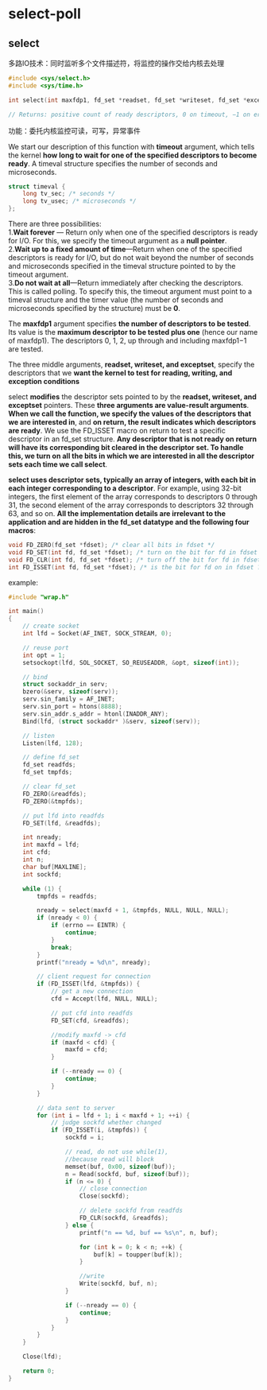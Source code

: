 # select-poll  

## select  

多路IO技术：同时监听多个文件描述符，将监控的操作交给内核去处理  

```c
#include <sys/select.h>
#include <sys/time.h>

int select(int maxfdp1, fd_set *readset, fd_set *writeset, fd_set *exceptset, const struct timeval *timeout);

// Returns: positive count of ready descriptors, 0 on timeout, −1 on error
```

功能：委托内核监控可读，可写，异常事件  

We start our description of this function with **timeout** argument, which tells the kernel **how long to wait for one of the specified descriptors to become ready**. A timeval structure specifies the number of seconds and microseconds.  

```c
struct timeval {
    long tv_sec; /* seconds */
    long tv_usec; /* microseconds */
};
```

There are three possibilities:  
1.**Wait forever** — Return only when one of the specified descriptors is ready for I/O. For this, we specify the timeout argument as a **null pointer**.  
2.**Wait up to a fixed amount of time**—Return when one of the specified descriptors is ready for I/O, but do not wait beyond the number of seconds and microseconds specified in the timeval structure pointed to by the timeout argument.  
3.**Do not wait at all**—Return immediately after checking the descriptors. This is called polling. To specify this, the timeout argument must point to a timeval structure and the timer value (the number of seconds and microseconds specified by the structure) must be **0**.

The **maxfdp1** argument specifies **the number of descriptors to be tested**. Its value is the **maximum descriptor to be tested plus one** (hence our name of maxfdp1). The descriptors 0, 1, 2, up through and including maxfdp1−1 are tested.  

The three middle arguments, **readset, writeset, and exceptset**, specify the descriptors that we **want the kernel to test for reading, writing, and exception conditions**  

select **modifies** the descriptor sets pointed to by the **readset, writeset, and exceptset** pointers. These **three arguments are value-result arguments**. **When we call the function, we specify the values of the descriptors that we are interested in**, and **on return, the result indicates which descriptors are ready**. We use the FD_ISSET macro on return to test a specific descriptor in an fd_set structure. **Any descriptor that is not ready on return will have its corresponding bit cleared in the descriptor set. To handle this, we turn on all the bits in which we are interested in all the descriptor sets each time we call select**.  

**select uses descriptor sets, typically an array of integers, with each bit in each integer corresponding to a descriptor**. For example, using 32-bit integers, the first element of the array corresponds to descriptors 0 through 31, the second element of the array corresponds to descriptors 32 through 63, and so on. **All the implementation details are irrelevant to the application and are hidden in the fd_set datatype and the following four macros**:  

```c
void FD_ZERO(fd_set *fdset); /* clear all bits in fdset */
void FD_SET(int fd, fd_set *fdset); /* turn on the bit for fd in fdset */
void FD_CLR(int fd, fd_set *fdset); /* turn off the bit for fd in fdset */
int FD_ISSET(int fd, fd_set *fdset); /* is the bit for fd on in fdset ? */
```

example:  

```c
#include "wrap.h"

int main()
{
    // create socket
    int lfd = Socket(AF_INET, SOCK_STREAM, 0);

    // reuse port
    int opt = 1;
    setsockopt(lfd, SOL_SOCKET, SO_REUSEADDR, &opt, sizeof(int));

    // bind
    struct sockaddr_in serv;
    bzero(&serv, sizeof(serv));
    serv.sin_family = AF_INET;
    serv.sin_port = htons(8888);
    serv.sin_addr.s_addr = htonl(INADDR_ANY);
    Bind(lfd, (struct sockaddr* )&serv, sizeof(serv));

    // listen
    Listen(lfd, 128);

    // define fd_set
    fd_set readfds;
    fd_set tmpfds;

    // clear fd_set
    FD_ZERO(&readfds);
    FD_ZERO(&tmpfds);

    // put lfd into readfds
    FD_SET(lfd, &readfds);

    int nready;
    int maxfd = lfd;
    int cfd;
    int n;
    char buf[MAXLINE];
    int sockfd;

    while (1) {
        tmpfds = readfds;

        nready = select(maxfd + 1, &tmpfds, NULL, NULL, NULL);
        if (nready < 0) {
            if (errno == EINTR) {
                continue;
            }
            break;
        }
        printf("nready = %d\n", nready);

        // client request for connection
        if (FD_ISSET(lfd, &tmpfds)) {
            // get a new connection
            cfd = Accept(lfd, NULL, NULL);

            // put cfd into readfds
            FD_SET(cfd, &readfds);

            //modify maxfd -> cfd
            if (maxfd < cfd) {
                maxfd = cfd;
            }

            if (--nready == 0) {
                continue;
            }
        }

        // data sent to server
        for (int i = lfd + 1; i < maxfd + 1; ++i) {
            // judge sockfd whether changed
            if (FD_ISSET(i, &tmpfds)) {
                sockfd = i;

                // read, do not use while(1),
                //because read will block
                memset(buf, 0x00, sizeof(buf));
                n = Read(sockfd, buf, sizeof(buf));
                if (n <= 0) {
                    // close connection
                    Close(sockfd);

                    // delete sockfd from readfds
                    FD_CLR(sockfd, &readfds);
                } else {
                    printf("n == %d, buf == %s\n", n, buf);

                    for (int k = 0; k < n; ++k) {
                        buf[k] = toupper(buf[k]);
                    }

                    //write
                    Write(sockfd, buf, n);
                }

                if (--nready == 0) {
                    continue;
                }
            }
        }
    }

    Close(lfd);

    return 0;
}
```
